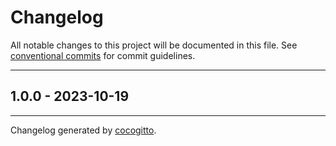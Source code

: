 # Changelog
All notable changes to this project will be documented in this file. See [conventional commits](https://www.conventionalcommits.org/) for commit guidelines.

- - -
## 1.0.0 - 2023-10-19

- - -

Changelog generated by [cocogitto](https://github.com/cocogitto/cocogitto).
